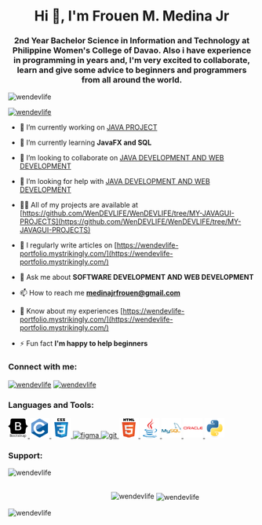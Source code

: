 <h1 align="center">Hi 👋, I'm Frouen M. Medina Jr</h1>
<h3 align="center">2nd Year Bachelor Science in Information and Technology at Philippine Women's College of Davao. Also i have experience in programming in years and, I'm very excited to collaborate, learn and give some advice to beginners and programmers from all around the world.</h3>

<p align="left"> <img src="https://komarev.com/ghpvc/?username=wendevlife&label=Profile%20views&color=0e75b6&style=flat" alt="wendevlife" /> </p>

<p align="left"> <a href="https://github.com/ryo-ma/github-profile-trophy"><img src="https://github-profile-trophy.vercel.app/?username=wendevlife" alt="wendevlife" /></a> </p>

- 🔭 I’m currently working on [JAVA PROJECT](https://github.com/WenDEVLIFE/WenDEVLIFE/tree/MY-JAVAGUI-PROJECTS)

- 🌱 I’m currently learning **JavaFX and SQL**

- 👯 I’m looking to collaborate on [JAVA DEVELOPMENT AND WEB DEVELOPMENT](https://github.com/WenDEVLIFE/WenDEVLIFE/tree/MY-JAVAGUI-PROJECTS)

- 🤝 I’m looking for help with [JAVA DEVELOPMENT AND WEB DEVELOPMENT](https://github.com/WenDEVLIFE/WenDEVLIFE/tree/MY-JAVAGUI-PROJECTS)

- 👨‍💻 All of my projects are available at [https://github.com/WenDEVLIFE/WenDEVLIFE/tree/MY-JAVAGUI-PROJECTS](https://github.com/WenDEVLIFE/WenDEVLIFE/tree/MY-JAVAGUI-PROJECTS)

- 📝 I regularly write articles on [https://wendevlife-portfolio.mystrikingly.com/](https://wendevlife-portfolio.mystrikingly.com/)

- 💬 Ask me about **SOFTWARE DEVELOPMENT AND WEB DEVELOPMENT**

- 📫 How to reach me **medinajrfrouen@gmail.com**

- 📄 Know about my experiences [https://wendevlife-portfolio.mystrikingly.com/](https://wendevlife-portfolio.mystrikingly.com/)

- ⚡ Fun fact **I'm happy to help beginners**

<h3 align="left">Connect with me:</h3>
<p align="left">
<a href="https://linkedin.com/in/wendevlife" target="blank"><img align="center" src="https://raw.githubusercontent.com/rahuldkjain/github-profile-readme-generator/master/src/images/icons/Social/linked-in-alt.svg" alt="wendevlife" height="30" width="40" /></a>
<a href="https://fb.com/wendevlife" target="blank"><img align="center" src="https://raw.githubusercontent.com/rahuldkjain/github-profile-readme-generator/master/src/images/icons/Social/facebook.svg" alt="wendevlife" height="30" width="40" /></a>
</p>

<h3 align="left">Languages and Tools:</h3>
<p align="left"> <a href="https://getbootstrap.com" target="_blank" rel="noreferrer"> <img src="https://raw.githubusercontent.com/devicons/devicon/master/icons/bootstrap/bootstrap-plain-wordmark.svg" alt="bootstrap" width="40" height="40"/> </a> <a href="https://www.cprogramming.com/" target="_blank" rel="noreferrer"> <img src="https://raw.githubusercontent.com/devicons/devicon/master/icons/c/c-original.svg" alt="c" width="40" height="40"/> </a> <a href="https://www.w3schools.com/css/" target="_blank" rel="noreferrer"> <img src="https://raw.githubusercontent.com/devicons/devicon/master/icons/css3/css3-original-wordmark.svg" alt="css3" width="40" height="40"/> </a> <a href="https://www.figma.com/" target="_blank" rel="noreferrer"> <img src="https://www.vectorlogo.zone/logos/figma/figma-icon.svg" alt="figma" width="40" height="40"/> </a> <a href="https://git-scm.com/" target="_blank" rel="noreferrer"> <img src="https://www.vectorlogo.zone/logos/git-scm/git-scm-icon.svg" alt="git" width="40" height="40"/> </a> <a href="https://www.w3.org/html/" target="_blank" rel="noreferrer"> <img src="https://raw.githubusercontent.com/devicons/devicon/master/icons/html5/html5-original-wordmark.svg" alt="html5" width="40" height="40"/> </a> <a href="https://www.java.com" target="_blank" rel="noreferrer"> <img src="https://raw.githubusercontent.com/devicons/devicon/master/icons/java/java-original.svg" alt="java" width="40" height="40"/> </a> <a href="https://www.mysql.com/" target="_blank" rel="noreferrer"> <img src="https://raw.githubusercontent.com/devicons/devicon/master/icons/mysql/mysql-original-wordmark.svg" alt="mysql" width="40" height="40"/> </a> <a href="https://www.oracle.com/" target="_blank" rel="noreferrer"> <img src="https://raw.githubusercontent.com/devicons/devicon/master/icons/oracle/oracle-original.svg" alt="oracle" width="40" height="40"/> </a> <a href="https://www.python.org" target="_blank" rel="noreferrer"> <img src="https://raw.githubusercontent.com/devicons/devicon/master/icons/python/python-original.svg" alt="python" width="40" height="40"/> </a> </p>

<h3 align="left">Support:</h3>
<p><a href="https://ko-fi.com/wendevlife"> <img align="left" src="https://cdn.ko-fi.com/cdn/kofi3.png?v=3" height="50" width="210" alt="wendevlife" /></a></p><br><br>

<p><img align="left" src="https://github-readme-stats.vercel.app/api/top-langs?username=wendevlife&show_icons=true&locale=en&layout=compact" alt="wendevlife" /></p>

<p>&nbsp;<img align="center" src="https://github-readme-stats.vercel.app/api?username=wendevlife&show_icons=true&locale=en" alt="wendevlife" /></p>

<p><img align="center" src="https://github-readme-streak-stats.herokuapp.com/?user=wendevlife&" alt="wendevlife" /></p>
